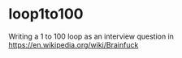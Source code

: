 # loop1to100
Writing a 1 to 100 loop as an interview question in https://en.wikipedia.org/wiki/Brainfuck
